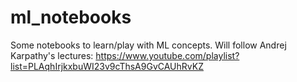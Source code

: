 # ml_notebooks
Some notebooks to learn/play with ML concepts. 
Will follow Andrej Karpathy's lectures: https://www.youtube.com/playlist?list=PLAqhIrjkxbuWI23v9cThsA9GvCAUhRvKZ
